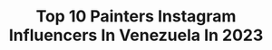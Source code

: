 ---
title: Top 10 Painters Instagram Influencers In Venezuela In 2023
description: >-
  Find top painters Instagram influencers in Venezuela in 2023. Most popular hashtags: #venezuela #caracas #amor #cuarentena.
platform: Instagram
hits: 15
text_top: Discover the most popular Instagram influencers on inBeat.
text_bottom: Our search engine holds 15 Instagram influencers like this in Venezuela for you to contact.
profiles:
  - username: "danimonacelli"
    fullname: >-
      Dani Monacelli
    bio: >-
      🎨 Artista Plastico 🖌Soy de colores 👩🏽‍🎨Custom-Made Art 🧿Pinto todo lo que veo 🌈Mi tienda @arteendoscolores
    location: "Venezuela"
    followers: 186328
    engagement: 344
    commentsToLikes: 0.201662
    id: ck5zzogprc4h50i14vp0r459j
    verified: false
    hashtags: "#art, #arte, #valentines, #artoftheday"
  - username: "billybillon"
    fullname: >-
      brandon🔪
    bio: >-
      eu todo bien en casa?
    location: "Venezuela"
    followers: 15142
    engagement: 1936
    commentsToLikes: 0.033452
    id: ck6tisc971bu40j71waosolfw
    verified: false
    hashtags: "#tiktokmemes, #videosrandom, #momo, #grunge"
  - username: "yosdanynavarro11"
    fullname: >-
      yosdany navarro
    bio: >-
      Animadora de televisión Miss Océano Venezuela 2019 @missoceanovenezuela Locutor Modelo Presentadora #Tvhost
    location: "Venezuela"
    followers: 5409
    engagement: 1060
    commentsToLikes: 0.151654
    id: ck602wv4vjr930i14hxaueb2g
    verified: false
    hashtags: "#amor, #life, #belleza, #vzla"
  - username: "alexander.jmr"
    fullname: >-
      Alexander Mieres
    bio: >-
      Esposo, Papá y Speaker Todo inicia y todo termina en el AMOR de Dios @livingroomval www.livingroomint.org
    location: "Venezuela"
    followers: 2275
    engagement: 1199
    commentsToLikes: 0.303357
    id: ck9wg0hcfrchm0j78yqzus6fo
    verified: false
    hashtags: "#wife, #confianza, #jesusesamor, #amor"
  - username: "robbieflaviani"
    fullname: >-
      Robbie Flaviani⚜️Tattoo Artist
    bio: >-
      #Realismo ¿Nuevo tattoo? WhatsApp:658443578 📍Barcelona Co-owner @inkdustrybcn Sponsor: @nuclearwhiteink ⬇️Entrevista La Vanguardia⬇️
    location: "Venezuela"
    followers: 23290
    engagement: 237
    commentsToLikes: 0.058987
    id: ck5q7pk712kq90i11ucnz275d
    verified: false
    hashtags: "#barcelona, #thehague, #tattoo, #realistictattoo"
  - username: "nandoquiroga"
    fullname: >-
      Nando Quiroga🎖
    bio: >-
      Adm Financiera - UDES 📊📚💸 Bailar, comer y viajar es lo que me gusta frecuentemente hacer 🐺💎 🌎✈️🗺🇨🇴
    location: "Venezuela"
    followers: 2523
    engagement: 1180
    commentsToLikes: 0.069282
    id: ckaorxxewp9mg0i78jr7ndyzh
    verified: false
    hashtags: "#comedy, #pinterest, #stayathome, #perreo"
  - username: "petitepaulette_"
    fullname: >-
      Stylist | Image Consultant
    bio: >-
      Petite Paulette | Fashion & Lifestyle Creo arte, salgo de mi zona de confort y te enseño a lucir bien. Blazer, pants & shoes lover 📍Mcbo/Ccs
    location: "Venezuela"
    followers: 18844
    engagement: 718
    commentsToLikes: 0.041720
    id: ck0tuora781lw0i193zuy5afp
    verified: false
    hashtags: "#clothing, #style, #imageconsultant, #ootd"
  - username: "jhonathanmiranda1"
    fullname: >-
      Jhonathan Miranda - Birds Vzla
    bio: >-
      🦉 Biologist-Ornithologist 💵 Promotion DM 💸Photo Seller 🦉 eBird reviewer 🦅Tour guide 📷 ©️Jhonathan Miranda #canon #avesdevenezuela #birdsofvenezuela
    location: "Venezuela"
    followers: 22323
    engagement: 837
    commentsToLikes: 0.026062
    id: ck5qd7yduu9cg0i113q9equnz
    verified: false
    hashtags: "#wildlifephotography, #nicebird, #pocket, #elnacionalweb"
  - username: "carlosmarcanoficial"
    fullname: >-
      Carlos Marcano Oficial
    bio: >-
      ▪️Publicist, Designer and Life Lover🖤 ◾️Creating Art for the World ✍🏻 ◼️Available for Work 🖊 ◼️Venezolano 🏴 ◻️@carloslmg https://youtu.be/2NrQaNMznUA
    location: "Venezuela"
    followers: 15388
    engagement: 412
    commentsToLikes: 0.050218
    id: ck5cazmy6efqt0i119h1ygu88
    verified: false
    hashtags: "#composition, #venezuela, #missvenezuela, #queen"
  - username: "itsgardeniia"
    fullname: >-
      𝐶𝑜𝑚𝑜 𝐿𝑎 𝐹𝑙𝑜𝑟 🌸
    bio: >-
      {Venezuelan/Arab} 🧿 #MakeUp & #SkinCare addict 🧖🏻‍♀️ Com. Social | 🎬 | #LifeStyle Store @laflorbeauty 🌸
    location: "Venezuela"
    followers: 5289
    engagement: 1104
    commentsToLikes: 0.175698
    id: ck6031hw7kh1o0i14cw6m7kxa
    verified: false
    hashtags: "#latina, #puertoordaz, #workhard, #ciudadguayana"
---